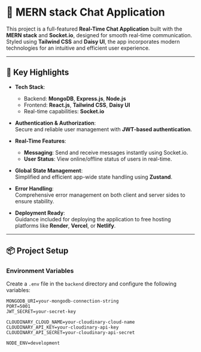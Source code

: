 # 🌟 MERN stack Chat Application

This project is a full-featured **Real-Time Chat Application** built with the **MERN stack** and **Socket.io**, designed for smooth real-time communication. Styled using **Tailwind CSS** and **Daisy UI**, the app incorporates modern technologies for an intuitive and efficient user experience.

---

## 🚀 Key Highlights

- **Tech Stack**:

  - Backend: **MongoDB**, **Express.js**, **Node.js**
  - Frontend: **React.js**, **Tailwind CSS**, **Daisy UI**
  - Real-time capabilities: **Socket.io**

- **Authentication & Authorization**:  
  Secure and reliable user management with **JWT-based authentication**.

- **Real-Time Features**:

  - **Messaging**: Send and receive messages instantly using Socket.io.
  - **User Status**: View online/offline status of users in real-time.

- **Global State Management**:  
  Simplified and efficient app-wide state handling using **Zustand**.

- **Error Handling**:  
  Comprehensive error management on both client and server sides to ensure stability.

- **Deployment Ready**:  
  Guidance included for deploying the application to free hosting platforms like **Render**, **Vercel**, or **Netlify**.

---

## 📦 Project Setup

### Environment Variables

Create a `.env` file in the `backend` directory and configure the following variables:

```plaintext
MONGODB_URI=your-mongodb-connection-string
PORT=5001
JWT_SECRET=your-secret-key

CLOUDINARY_CLOUD_NAME=your-cloudinary-cloud-name
CLOUDINARY_API_KEY=your-cloudinary-api-key
CLOUDINARY_API_SECRET=your-cloudinary-api-secret

NODE_ENV=development
```
